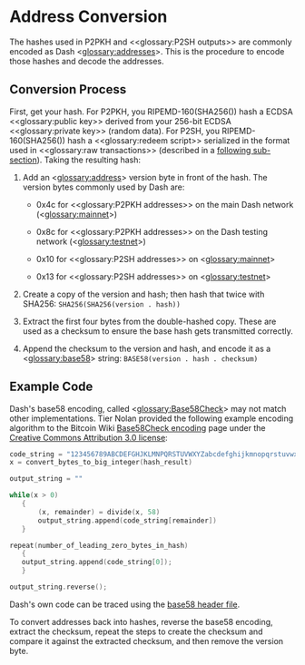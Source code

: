 # Address Conversion

The hashes used in P2PKH and <<glossary:P2SH outputs>> are commonly encoded as Dash <<glossary:addresses>>.  This is the procedure to encode those hashes and decode the addresses.

## Conversion Process

First, get your hash.  For P2PKH, you RIPEMD-160(SHA256()) hash a ECDSA <<glossary:public key>> derived from your 256-bit ECDSA <<glossary:private key>> (random data). For P2SH, you RIPEMD-160(SHA256()) hash a <<glossary:redeem script>> serialized in the format used in <<glossary:raw transactions>> (described in a [following sub-section](core-ref-transactions-raw-transaction-format)).  Taking the resulting hash:

1. Add an <<glossary:address>> version byte in front of the hash.  The version bytes commonly used by Dash are:

    * 0x4c for <<glossary:P2PKH addresses>> on the main Dash network (<<glossary:mainnet>>)

    * 0x8c for <<glossary:P2PKH addresses>> on the Dash testing network (<<glossary:testnet>>)

    * 0x10 for <<glossary:P2SH addresses>> on <<glossary:mainnet>>

    * 0x13 for <<glossary:P2SH addresses>> on <<glossary:testnet>>

2. Create a copy of the version and hash; then hash that twice with SHA256: `SHA256(SHA256(version . hash))`

3. Extract the first four bytes from the double-hashed copy. These are used as a checksum to ensure the base hash gets transmitted correctly.

4. Append the checksum to the version and hash, and encode it as a <<glossary:base58>> string: `BASE58(version . hash . checksum)`

## Example Code
Dash's base58 encoding, called <<glossary:Base58Check>> may not match other implementations. Tier Nolan provided the following example encoding algorithm to the Bitcoin Wiki [Base58Check encoding](https://en.bitcoin.it/wiki/Base58Check_encoding) page under the [Creative Commons Attribution 3.0 license](https://creativecommons.org/licenses/by/3.0/):

``` c
code_string = "123456789ABCDEFGHJKLMNPQRSTUVWXYZabcdefghijkmnopqrstuvwxyz"
x = convert_bytes_to_big_integer(hash_result)

output_string = ""

while(x > 0)
   {
       (x, remainder) = divide(x, 58)
       output_string.append(code_string[remainder])
   }

repeat(number_of_leading_zero_bytes_in_hash)
   {
   output_string.append(code_string[0]);
   }

output_string.reverse();
```

Dash's own code can be traced using the [base58 header file](https://github.com/dashpay/dash/blob/master/src/base58.h).

To convert addresses back into hashes, reverse the base58 encoding, extract the checksum, repeat the steps to create the checksum and compare it against the extracted checksum, and then remove the version byte.